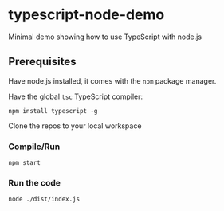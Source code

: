 # typescript-node-demo
Minimal demo showing how to use TypeScript with node.js

## Prerequisites

Have node.js installed, it comes with the `npm` package manager.

Have the global `tsc` TypeScript compiler:

````
npm install typescript -g
````
Clone the repos to your local workspace

### Compile/Run

````
npm start
````

### Run the code

````
node ./dist/index.js
````
